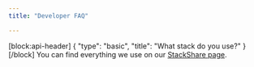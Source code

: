 ```yaml
---
title: "Developer FAQ"

---
```

[block:api-header]
{
  "type": "basic",
  "title": "What stack do you use?"
}
[/block]
You can find everything we use on our [StackShare page](http://stackshare.io/shoutca-st/shoutca-st/).